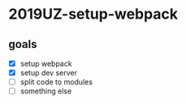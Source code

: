 # 2019UZ-setup-webpack

## goals

* [x] setup webpack
* [x] setup dev server
* [ ] split code to modules
* [ ] something else
